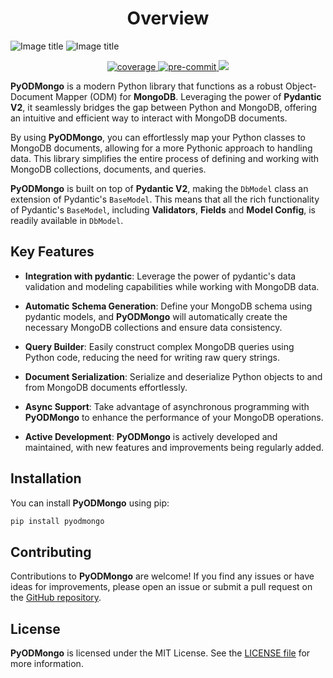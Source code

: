 # <center>Overview</center>

![Image title](./assets/images/pyodmongo_Logo_BG_Dark.png#only-dark)
![Image title](./assets/images/pyodmongo_Logo_BG_White.png#only-light)

<div align="center">
    <a href="https://pypi.org/project/pyodmongo/" target="_blank">
      <img src="https://img.shields.io/pypi/v/pyodmongo" alt="coverage">
    </a>
    <a href="https://pypi.org/project/pyodmongo/" target="_blank">
      <img src="https://img.shields.io/badge/Python-3.11-green" alt="pre-commit">
    </a>
    <a href="https://pepy.tech/project/pyodmongo" target="_blank">
      <img src="https://static.pepy.tech/badge/pyodmongo/month">
    </a>
</div>


**PyODMongo** is a modern Python library that functions as a robust Object-Document Mapper (ODM) for **MongoDB**. Leveraging the power of **Pydantic V2**, it seamlessly bridges the gap between Python and MongoDB, offering an intuitive and efficient way to interact with MongoDB documents.

By using **PyODMongo**, you can effortlessly map your Python classes to MongoDB documents, allowing for a more Pythonic approach to handling data. This library simplifies the entire process of defining and working with MongoDB collections, documents, and queries.

**PyODMongo** is built on top of **Pydantic V2**, making the `DbModel` class an extension of Pydantic's `BaseModel`. This means that all the rich functionality of Pydantic's `BaseModel`, including **Validators**, **Fields** and **Model Config**, is readily available in `DbModel`.

## Key Features

- **Integration with pydantic**: Leverage the power of pydantic's data validation and modeling capabilities while working with MongoDB data.

- **Automatic Schema Generation**: Define your MongoDB schema using pydantic models, and **PyODMongo** will automatically create the necessary MongoDB collections and ensure data consistency.

- **Query Builder**: Easily construct complex MongoDB queries using Python code, reducing the need for writing raw query strings.

- **Document Serialization**: Serialize and deserialize Python objects to and from MongoDB documents effortlessly.

- **Async Support**: Take advantage of asynchronous programming with **PyODMongo** to enhance the performance of your MongoDB operations.

- **Active Development**: **PyODMongo** is actively developed and maintained, with new features and improvements being regularly added.

## Installation

You can install **PyODMongo** using pip:

```bash
pip install pyodmongo
```

## Contributing

Contributions to **PyODMongo** are welcome! If you find any issues or have ideas for improvements, please open an issue or submit a pull request on the <a href="https://github.com/mauro-andre/pyodmongo" target="_blank">GitHub repository</a>.

## License
**PyODMongo** is licensed under the MIT License. See the <a href="https://github.com/mauro-andre/pyodmongo/blob/master/LICENSE" target="_blank">LICENSE file</a> for more information.